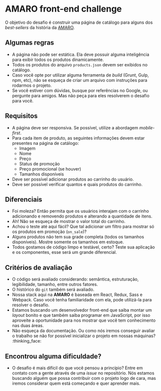 # AMARO front-end challenge

O objetivo do desafio é construir uma página de catálogo para alguns dos _best-sellers_ da história da [AMARO](https://amaro.com).

## Algumas regras

- A página não pode ser estática. Ela deve possuir alguma inteligência para exibir todos os produtos dinamicamente.
- Todos os produtos do arquivo `products.json` devem ser exibidos no catálogo.
- Caso você opte por utilizar alguma ferramenta de _build_ (Grunt, Gulp, npm, etc), não se esqueça de criar um arquivo com instruções para rodarmos o projeto.
- Se você estiver com dúvidas, busque por referências no Google, ou pergunte para amigos. Mas não peça para eles resolverem o desafio para você.

## Requisitos

- A página deve ser responsiva. Se possível, utilize a abordagem _mobile-first_.
- Para cada item de produto, as seguintes informações devem estar presentes na página de catálogo:
    - Imagem
    - Nome
    - Preço
    - Status de promoção
    - Preço promocional (se houver)
    - Tamanhos disponíveis
- Deve ser possível adicionar produtos ao carrinho do usuário.
- Deve ser possível verificar quantos e quais produtos do carrinho.

## Diferenciais

- Foi moleza? Então permita que os usuários interajam com o carrinho adicionando e removendo produtos e alterando a quantidade de itens.
- Ah! Não se esqueça de mostrar o valor total do carrinho.
- Achou o teste até aqui fácil? Que tal adicionar um filtro para mostrar só os produtos em promoção (`on_sale`)?
- Alguns produtos não tem sua grade completa (todos os tamanhos disponíveis). Mostre somente os tamanhos em estoque.
- Todos gostamos de código limpo e testável, certo? Teste sua aplicação e os componentes, esse será um grande diferencial.

## Critérios de avaliação

- O código será avaliado considerando: semântica, estruturação, legibilidade, tamanho, entre outros fatores.
- O histórico do `git` também será avaliado.
- Nossa stack aqui na **AMARO** é baseada em React, Redux, Sass e Webpack. Caso você tenha familiaridade com ela, pode utilizá-la para resolver o desafio.
- Estamos buscando um desenvolvedor front-end que saiba montar um _layout_ bonito e que também saiba programar em JavaScript, por isso aproveite a oportunidade para nos mostrar que você tem conhecimento nas duas áreas.
- Não esqueça da documentação. Ou como nós iremos conseguir avaliar o trabalho se não for possível inicializar o projeto em nossas máquinas? :thinking_face:

## Encontrou alguma dificuldade?

- O desafio é mais difícil do que você pensou a princípio? Entre em contato com a gente através de uma _issue_ no repositório. Nós estamos buscando alguém que possa contribuir com o projeto logo de cara, mas iremos considerar quem está começando e quer aprender mais.
